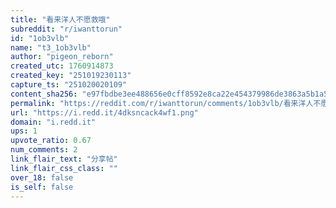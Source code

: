 ```yaml
---
title: "看来洋人不愿救哦"
subreddit: "r/iwanttorun"
id: "1ob3vlb"
name: "t3_1ob3vlb"
author: "pigeon_reborn"
created_utc: 1760914873
created_key: "251019230113"
capture_ts: "251020020109"
content_sha256: "e97fbdbe3ee488656e0cff8592e8ca22e454379986de3863a5b1a51783dad390"
permalink: "https://reddit.com/r/iwanttorun/comments/1ob3vlb/看来洋人不愿救哦/"
url: "https://i.redd.it/4dksncack4wf1.png"
domain: "i.redd.it"
ups: 1
upvote_ratio: 0.67
num_comments: 2
link_flair_text: "分享帖"
link_flair_css_class: ""
over_18: false
is_self: false
---
```


